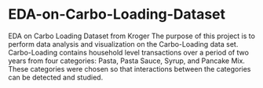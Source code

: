 # EDA-on-Carbo-Loading-Dataset
EDA on Carbo Loading Dataset from Kroger
The purpose of this project is to perform data analysis and visualization on the Carbo-Loading data set. Carbo-Loading contains household level transactions over a period of two years from four categories: Pasta, Pasta Sauce, Syrup, and Pancake Mix. These categories were chosen so that interactions between the categories can be detected and studied.
